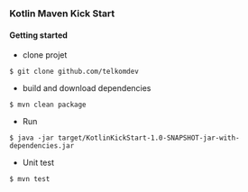 ### Kotlin Maven Kick Start

#### Getting started

- clone projet
```shell
$ git clone github.com/telkomdev
```

- build and download dependencies
```shell
$ mvn clean package
```

- Run 
```shell
$ java -jar target/KotlinKickStart-1.0-SNAPSHOT-jar-with-dependencies.jar
```

- Unit test
```shell
$ mvn test
```